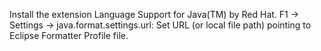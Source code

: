 Install the extension Language Support for Java(TM) by Red Hat.
F1 → Settings → java.format.settings.url: Set URL (or local file path) pointing to Eclipse Formatter Profile file.
